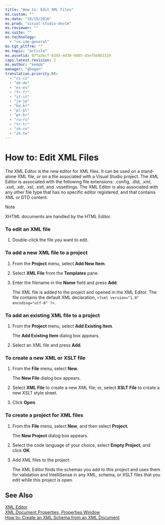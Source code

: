 ```yaml
---
title: "How to: Edit XML Files"
ms.custom: ""
ms.date: "10/19/2016"
ms.prod: "visual-studio-dev14"
ms.reviewer: ""
ms.suite: ""
ms.technology: 
  - "vs-ide-general"
ms.tgt_pltfrm: ""
ms.topic: "article"
ms.assetid: 07fa3ecf-6345-4d30-9d85-d5ef5b083319
caps.latest.revision: 2
ms.author: "kempb"
manager: "ghogen"
translation.priority.ht: 
  - "cs-cz"
  - "de-de"
  - "es-es"
  - "fr-fr"
  - "it-it"
  - "ja-jp"
  - "ko-kr"
  - "pl-pl"
  - "pt-br"
  - "ru-ru"
  - "tr-tr"
  - "zh-cn"
  - "zh-tw"
---
```

# How to: Edit XML Files
The XML Editor is the new editor for XML files. It can be used on a stand-alone XML file, or on a file associated with a Visual Studio project. The XML Editor is associated with the following file extensions: .config, .dtd, .xml, .xsd, .xdr, .xsl, .xslt, and .vssettings. The XML Editor is also associated with any other file type that has no specific editor registered, and that contains XML or DTD content.  
  
> [!NOTE]
>  XHTML documents are handled by the HTML Editor.  
  
### To edit an XML file  
  
1.  Double-click the file you want to edit.  
  
### To add a new XML file to a project  
  
1.  From the **Project** menu, select **Add New Item**.  
  
2.  Select **XML File** from the **Templates** pane.  
  
3.  Enter the filename in the **Name** field and press **Add**.  
  
     The XML file is added to the project and opened in the XML Editor. The file contains the default XML declaration, `<?xml version="1.0" encoding="utf-8" ?>`.  
  
### To add an existing XML file to a project  
  
1.  From the **Project** menu, select **Add Existing Item**.  
  
     The **Add Existing Item** dialog box appears.  
  
2.  Select an XML file and press **Add**.  
  
### To create a new XML or XSLT file  
  
1.  From the **File** menu, select **New**.  
  
     The **New File** dialog box appears.  
  
2.  Select **XML File** to create a new XML file; or, select **XSLT File** to create a new XSLT style sheet.  
  
3.  Click **Open**.  
  
### To create a project for XML files  
  
1.  From the **File** menu, select **New**, and then select **Project**.  
  
     The **New Project** dialog box appears.  
  
2.  Select the code language of your choice, select **Empty Project**, and click **OK**.  
  
3.  Add XML files to the project.  
  
     The XML Editor finds the schemas you add to this project and uses them for validation and IntelliSense in any XML, schema, or XSLT files that you edit while this project is open.  
  
## See Also  
 [XML Editor](../xml-tools/xml-editor.md)   
 [XML Document Properties, Properties Window](../xml-tools/xml-document-properties--properties-window.md)   
 [How to: Create an XML Schema from an XML Document](../xml-tools/how-to--create-an-xml-schema-from-an-xml-document.md)